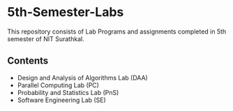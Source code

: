 # 5th-Semester-Labs
This repository consists of Lab Programs and assignments completed in 5th semester of NIT Surathkal.
## Contents
- Design and Analysis of Algorithms Lab (DAA)
- Parallel Computing Lab (PC)
- Probability and Statistics Lab (PnS)
- Software Engineering Lab (SE)

